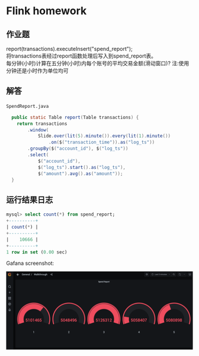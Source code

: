 # Flink homework

## 作业题

report(transactions).executeInsert("spend_report");  
将transactions表经过report函数处理后写入到spend_report表。  
每分钟(小时)计算在五分钟(小时)内每个账号的平均交易金额(滑动窗口)?
注:使用分钟还是小时作为单位均可  

## 解答

`SpendReport.java`

```Java
  public static Table report(Table transactions) {
    return transactions
        .window(
            Slide.over(lit(5).minute()).every(lit(1).minute())
                .on($("transaction_time")).as("log_ts"))
        .groupBy($("account_id"), $("log_ts"))
        .select(
            $("account_id"),
            $("log_ts").start().as("log_ts"),
            $("amount").avg().as("amount"));
  }
```

## 运行结果日志

```sql
mysql> select count(*) from spend_report;
+----------+
| count(*) |
+----------+
|    10666 |
+----------+
1 row in set (0.00 sec)

```

Gafana screenshot:  

![Gafana](image/flink-table-walkthrough.png)
